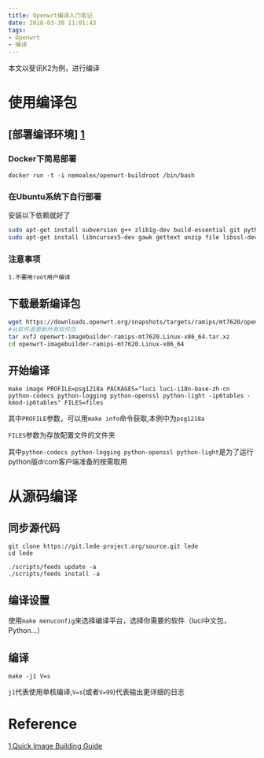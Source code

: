 ```yaml
---
title: Openwrt编译入门笔记
date: 2018-03-30 11:01:43
tags:
- Openwrt
- 编译
---
```

本文以斐讯K2为例，进行编译
# 使用编译包
## [部署编译环境] [1]
[1]:https://openwrt.org/docs/guide-developer/quickstart-build-images "Quick Image Building Guide"

### Docker下简易部署
`docker run -t -i nemoalex/openwrt-buildroot /bin/bash`
### 在Ubuntu系统下自行部署
安装以下依赖就好了
```bash
sudo apt-get install subversion g++ zlib1g-dev build-essential git python rsync man-db
sudo apt-get install libncurses5-dev gawk gettext unzip file libssl-dev wget zip
```
### 注意事项
    1.不要用root用户编译
## 下载最新编译包
```bash
wget https://downloads.openwrt.org/snapshots/targets/ramips/mt7620/openwrt-imagebuilder-ramips-mt7620.Linux-x86_64.tar.xz
#从软件源更新所有软件包
tar xvfJ openwrt-imagebuilder-ramips-mt7620.Linux-x86_64.tar.xz
cd openwrt-imagebuilder-ramips-mt7620.Linux-x86_64
```

## 开始编译

`make image PROFILE=psg1218a PACKAGES="luci luci-i18n-base-zh-cn python-codecs python-logging python-openssl python-light -ip6tables -kmod-ip6tables" FILES=files`

其中`PROFILE`参数，可以用`make info`命令获取,本例中为`psg1218a`

`FILES`参数为存放配置文件的文件夹

其中`python-codecs python-logging python-openssl python-light`是为了运行python版drcom客户端准备的按需取用

# 从源码编译
## 同步源代码
```
git clone https://git.lede-project.org/source.git lede
cd lede

./scripts/feeds update -a
./scripts/feeds install -a

```
## 编译设置
使用`make menuconfig`来选择编译平台，选择你需要的软件（luci中文包，Python...）

## 编译
`make -j1 V=s`

`j1`代表使用单核编译,`V=s`(或者`V=99`)代表输出更详细的日志


# Reference
[1.Quick Image Building Guide][1]
